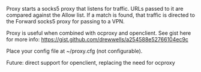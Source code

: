 Proxy starts a socks5 proxy that listens for traffic. URLs passed to it are compared against the Allow list. If a match is found, that traffic is directed to the Forward socks5 proxy for passing to a VPN.

Proxy is useful when combined with ocproxy and openclient. See gist here for more info: https://gist.github.com/drewwells/a254588e52766104ec9c

Place your config file at ~/proxy.cfg (not configurable).

Future:
direct support for openclient, replacing the need for ocproxy

